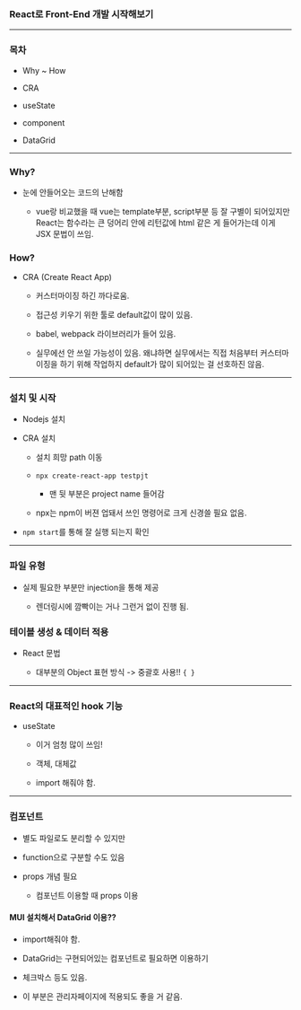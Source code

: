### React로 Front-End 개발 시작해보기

----

### 목차

- Why ~ How

- CRA

- useState

- component

- DataGrid

----

### Why?

- 눈에 안들어오는 코드의 난해함
  
  - vue랑 비교했을 때 vue는 template부분, script부분 등 잘 구별이 되어있지만 React는 함수라는 큰 덩어리 안에 리턴값에 html 같은 게 들어가는데 이게 JSX 문법이 쓰임.

### How?

- CRA (Create React App)
  
  - 커스터마이징 하긴 까다로움.
  
  - 접근성 키우기 위한 툴로 default값이 많이 있음.
  
  - babel, webpack 라이브러리가 들어 있음.
  
  - 실무에선 안 쓰일 가능성이 있음. 왜냐하면 실무에서는 직접 처음부터 커스터마이징을 하기 위해 작업하지 default가 많이 되어있는 걸 선호하진 않음.

----

### 설치 및 시작

- Nodejs 설치

- CRA 설치
  
  - 설치 희망 path 이동
  
  - `npx create-react-app testpjt`
    
    - 맨 뒷 부분은 project name 들어감
  
  - npx는 npm이 버젼 업돼서 쓰인 명령어로 크게 신경쓸 필요 없음.

- `npm start`를 통해 잘 실행 되는지 확인

----

### 파일 유형

- 실제 필요한 부분만 injection을 통해 제공
  
  - 렌더링시에 깜빡이는 거나 그런거 없이 진행 됨.

### 테이블 생성 & 데이터 적용

- React 문법
  
  - 대부분의 Object 표현 방식 -> 중괄호 사용!! `{ }`

----

### React의 대표적인 hook 기능

- useState
  
  - 이거 엄청 많이 쓰임!
  
  - 객체, 대체값
  
  - import 해줘야 함.

----

### 컴포넌트

- 별도 파일로도 분리할 수 있지만

- function으로 구분할 수도 있음

- props 개념 필요
  
  - 컴포넌트 이용할 때 props 이용

#### MUI 설치해서 DataGrid 이용??

- import해줘야 함.

- DataGrid는 구현되어있는 컴포넌트로 필요하면 이용하기

- 체크박스 등도 있음.

- 이 부분은 관리자페이지에 적용되도 좋을 거 같음.


